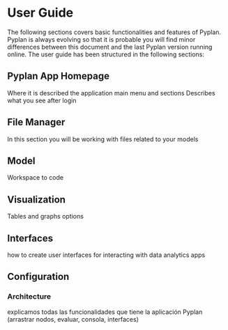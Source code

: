 # User Guide

The following sections covers basic functionalities and features of Pyplan.
Pyplan is always evolving so that it is probable you will find minor differences between this document and the last Pyplan version running online.
The user guide has been structured in the following sections:
## Pyplan App Homepage
Where it is described the application main menu and sections Describes what you see after login

## File Manager
In this section you will be working with files related to your models

## Model
Workspace to code

## Visualization
Tables and graphs options

## Interfaces
how to create user interfaces for interacting with data analytics apps

## Configuration
### Architecture


explicamos todas las funcionalidades que tiene la aplicación Pyplan (arrastrar nodos, evaluar, consola, interfaces)

<!--stackedit_data:
eyJoaXN0b3J5IjpbLTIwNzIyMDk3MTEsLTEyNzM0NzY0NjAsLT
E4MDIzMDM1ODRdfQ==
-->
